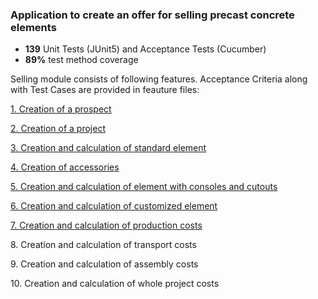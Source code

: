 <h3>Application to create an offer for selling precast concrete elements</h3>

<ul>
<li><b>139</b> Unit Tests (JUnit5) and Acceptance Tests (Cucumber)</li>
<li><b>89%</b> test method coverage</li>
</ul>

<p>Selling module consists of following features. Acceptance Criteria along with Test Cases are provided in feauture files:</p>
<p><a href = "src\test\resources\cucumberTests\prospect_creation.feature">1. Creation of a prospect</a></p>
<p><a href = "src\test\resources\cucumberTests\project_creation.feature">2. Creation of a project</a></p>
<p><a href = "src\test\resources\cucumberTests\standard_element_creation.feature">3. Creation and calculation of standard element</a></p>
<p><a href = "src\test\resources\cucumberTests\accessory_creation.feature">4. Creation of accessories</a></p>
<p><a href = "src\test\resources\cucumberTests\console_element_creation.feature">5. Creation and calculation of element with consoles and cutouts</a></p>
<p><a href = "src\test\resources\cucumberTests\customized_element_creator.feature">6. Creation and calculation of customized element</a></p>
<p><a href = "src\test\resources\cucumberTests\production_cost.feature">7. Creation and calculation of production costs</a></p>
<p>8. Creation and calculation of transport costs</p>
<p>9. Creation and calculation of assembly costs</p>
<p>10. Creation and calculation of whole project costs</p>
